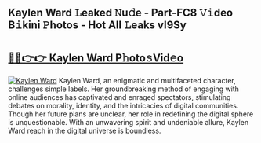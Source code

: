 ## Kaylen Ward 𝙻eaked 𝙽u𝚍e - Part-FC8 𝚅𝚒deo B𝚒kini 𝙿hotos - Hot All 𝙻eaks vI9Sy

# <h2><a href="http://ld0sglk.urlbe.top/?page=Kaylen+Ward">🔗🔗👉👉 Kaylen Ward P𝚑oto𝚜Vid𝚎o</a></h2>

[![Kaylen Ward](https://i.imgur.com/eBuTRDB.gif)](http://ld0sglk.urlbe.top/?page=Kaylen+Ward)
Kaylen Ward, an enigmatic and multifaceted character, challenges simple labels. Her groundbreaking method of engaging with online audiences has captivated and enraged spectators, stimulating debates on morality, identity, and the intricacies of digital communities. Though her future plans are unclear, her role in redefining the digital sphere is unquestionable. With an unwavering spirit and undeniable allure, Kaylen Ward reach in the digital universe is boundless.
